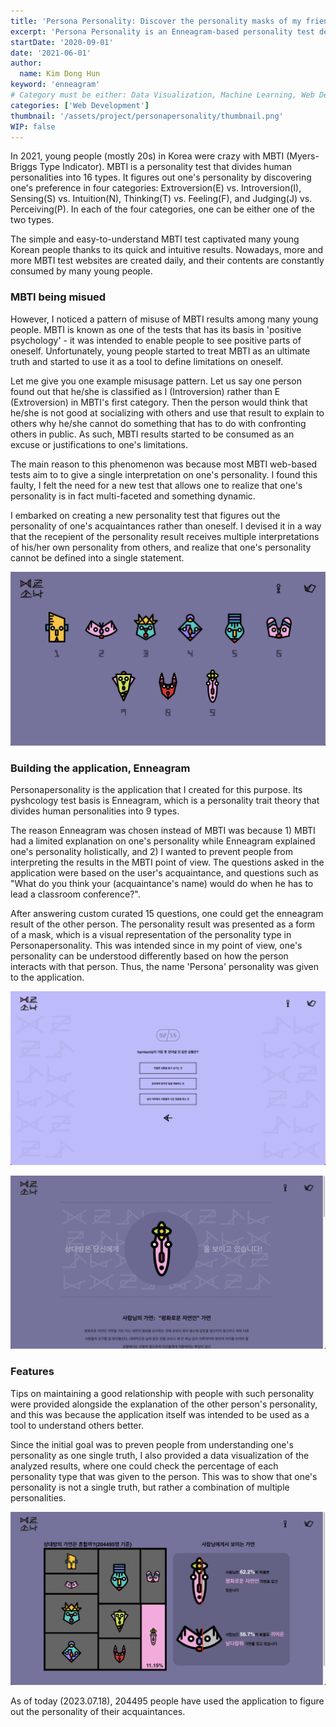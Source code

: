 ```yaml
---
title: 'Persona Personality: Discover the personality masks of my friends!'
excerpt: 'Persona Personality is an Enneagram-based personality test designed to explore the multifaceted personalities of acquaintances. It helps users understand others while challenging the notion of static personality definitions.'
startDate: '2020-09-01'
date: '2021-06-01'
author:
  name: Kim Dong Hun
keyword: 'enneagram'
# Category must be either: Data Visualization, Machine Learning, Web Development, Product Design, Computer Graphics, Other
categories: ['Web Development']
thumbnail: '/assets/project/personapersonality/thumbnail.png'
WIP: false
---
```


<!-- [View Website →](https://www.personapersonality.com/) -->

In 2021, young people (mostly 20s) in Korea were crazy with MBTI (Myers-Briggs Type Indicator). MBTI is a personality test that divides human personalities into 16 types. It figures out one's personality by discovering one's preference in four categories: Extroversion(E) vs. Introversion(I), Sensing(S) vs. Intuition(N), Thinking(T) vs. Feeling(F), and Judging(J) vs. Perceiving(P). In each of the four categories, one can be either one of the two types.

The simple and easy-to-understand MBTI test captivated many young Korean people thanks to its quick and intuitive results. Nowadays, more and more MBTI test websites are created daily, and their contents are constantly consumed by many young people.

### MBTI being misued

However, I noticed a pattern of misuse of MBTI results among many young people. MBTI is known as one of the tests that has its basis in 'positive psychology' - it was intended to enable people to see positive parts of oneself. Unfortunately, young people started to treat MBTI as an ultimate truth and started to use it as a tool to define limitations on oneself. 

Let me give you one example misusage pattern. Let us say one person found out that he/she is classified as I (Introversion) rather than E (Extroversion) in MBTI's first category. Then the person would think that he/she is not good at socializing with others and use that result to explain to others why he/she cannot do something that has to do with confronting others in public. As such, MBTI results started to be consumed as an excuse or justifications to one's limitations.

The main reason to this phenomenon was because most MBTI web-based tests aim to to give a single interpretation on one's personality. I found this faulty, I felt the need for a new test that allows one to realize that one's personality is in fact multi-faceted and something dynamic.

I embarked on creating a new personality test that figures out the personality of one's acquaintances rather than oneself. I devised it in a way that the recepient of the personality result receives multiple interpretations of his/her own personality from others, and realize that one's personality cannot be defined into a single statement.

![9 Mask Results in Personapersonality](/assets/project/personapersonality/masks.png)

### Building the application, Enneagram

Personapersonality is the application that I created for this purpose. Its pyshcology test basis is Enneagram, which is a personality trait theory that divides human personalities into 9 types. 

The reason Enneagram was chosen instead of MBTI was because 1) MBTI had a limited explanation on one's personality while Enneagram explained one's personality holistically, and 2) I wanted to prevent people from interpreting the results in the MBTI point of view. The questions asked in the application were based on the user's acquaintance, and questions such as "What do you think your (acquaintance's name) would do when he has to lead a classroom conference?". 

After answering custom curated 15 questions, one could get the enneagram result of the other person. The personality result was presented as a form of a mask, which is a visual representation of the personality type in Personapersonality. This was intended since in my point of view, one's personality can be understood differently based on how the person interacts with that person. Thus, the name 'Persona' personality was given to the application.

![Question Screen](/assets/project/personapersonality/question.png)

![Mask Result Screen](/assets/project/personapersonality/mask_result.png)


### Features

Tips on maintaining a good relationship with people with such personality were provided alongside the explanation of the other person's personality, and this was because the application itself was intended to be used as a tool to understand others better. 

Since the initial goal was to preven people from understanding one's personality as one single truth, I also provided a data visualization of the analyzed results, where one could check the percentage of each personality type that was given to the person. This was to show that one's personality is not a single truth, but rather a combination of multiple personalities.

![Personality Mask Result Analysis](/assets/project/personapersonality/result_analysis.png)

As of today (2023.07.18), 204495 people have used the application to figure out the personality of their acquaintances.
